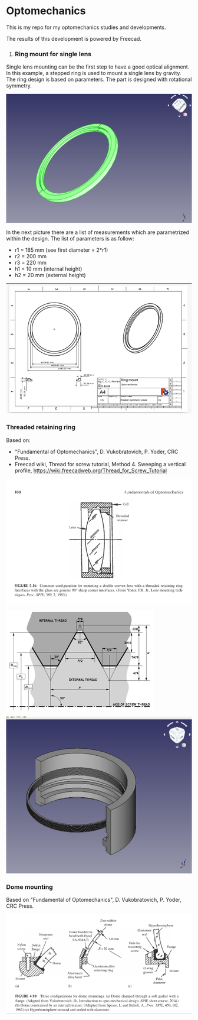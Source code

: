 # Optomechanics
This is my repo for my optomechanics studies and developments.

The results of this development is powered by Freecad.



1. ### Ring mount for single lens

Single lens mounting can be the first step to have a good optical alignment. In this example, a stepped ring is used to mount a single lens by gravity. The ring design is based on parameters. The part is designed with rotational symmetry.



![](Pics/ring_lens_mount_3D.png)

In the next picture there are a list of measurements which are parametrized within the design. The list of parameters is as follow:

* r1 = 185 mm (see first diameter = 2*r1)
* r2 = 200 mm
* r3 = 220 mm
* h1 = 10 mm (internal height)
* h2 = 20 mm (external height)

![](Pics/ring_lens_mount_views.png)



### Threaded retaining ring

Based on:

-  "Fundamental of Optomechanics", D. Vukobratovich, P. Yoder, CRC Press.
- Freecad wiki, Thread for screw tutorial, Method 4. Sweeping a vertical profile, https://wiki.freecadweb.org/Thread_for_Screw_Tutorial





![](Pics/threaded_retaining_ring.png)

![](Pics/400px-ISO_and_UTS_Thread_Dimensions.svg.png)



![](Pics/combined_3d.png)



### Dome mounting

Based on "Fundamental of Optomechanics", D. Vukobratovich, P. Yoder, CRC Press.

![](Pics/dome_mounting.png)

